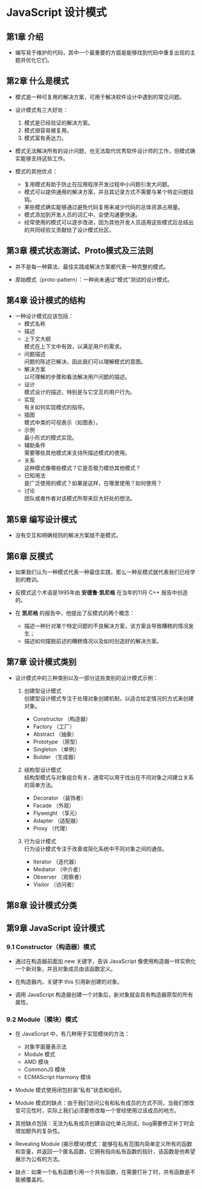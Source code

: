 # JavaScript 设计模式

## 第1章 介绍

* 编写易于维护的代码，其中一个最重要的方面是能够找到代码中重复出现的主题并优化它们。  

## 第2章 什么是模式

* 模式是一种可复用的解决方案，可用于解决软件设计中遇到的常见问题。  

* 设计模式有三大好处：  
  1. 模式是已经验证的解决方案。  
  2. 模式很容易被复用。  
  3. 模式富有表达力。  

* 模式无法解决所有的设计问题，也无法取代优秀软件设计师的工作，但模式确实能够支持这些工作。  

* 模式的其他优点：  
  * 复用模式有助于防止在应用程序开发过程中小问题引发大问题。  
  * 模式可以提供通用的解决方案，并且其记录方式不需要与某个特定问题挂钩。  
  * 某些模式确实能够通过避免代码复用来减少代码的总体资源占用量。  
  * 模式添加到开发人员的词汇中，会使沟通更快速。  
  * 经常使用的模式可以逐步改进，因为其他开发人员适用这些模式后总结出的共同经验又贡献给了设计模式社区。  

## 第3章 模式状态测试、Proto模式及三法则

* 并不是每一种算法、最佳实践或解决方案都代表一种完整的模式。  

* 原始模式（proto-pattern）：一种尚未通过“模式”测试的设计模式。  

## 第4章 设计模式的结构

* 一种设计模式应该包括：  
  * 模式名称  
  * 描述  
  * 上下文大纲  
    模式在上下文中有效，以满足用户的需求。  
  * 问题描述  
    问题的陈述已解决，因此我们可以理解模式的意图。  
  * 解决方案  
    以可理解的步骤和看法解决用户问题的描述。  
  * 设计  
    模式设计的描述，特别是与它交互的用户行为。  
  * 实现  
    有关如何实现模式的指导。  
  * 插图  
    模式中类的可视表示（如图表）。  
  * 示例  
    最小形式的模式实现。  
  * 辅助条件  
    需要哪些其他模式来支持所描述模式的使用。  
  * 关系  
    这种模式像哪些模式？它是否极力模仿其他模式？  
  * 已知用法  
    是广泛使用的模式？如果是这样，在哪里使用？如何使用？  
  * 讨论  
    团队或者作者对该模式所带来巨大好处的想法。  

## 第5章 编写设计模式

* 没有交互和明确规则的解决方案就不是模式。  

## 第6章 反模式

* 如果我们认为一种模式代表一种最佳实践，那么一种反模式就代表我们已经学到的教训。  

* 反模式这个术语是1995年由 **安德鲁·凯尼格** 在当年的11月 C++ 报告中创造的。  
* 在 **凯尼格** 的报告中，他提出了反模式的两个概念：  
  * 描述一种针对某个特定问题的不良解决方案，该方案会导致糟糕的情况发生；  
  * 描述如何摆脱前述的糟糕情况以及如何创造好的解决方案。  

## 第7章 设计模式类别

* 设计模式中的三种类别以及一部分这些类别的设计模式示例：  
  1. 创建型设计模式  
    创建型设计模式专注于处理对象创建机制，以适合给定情况的方式来创建对象。  
      * Constructor （构造器）  
      * Factory （工厂）  
      * Abstract （抽象）  
      * Prototype （原型）  
      * Singleton （单例）  
      * Builder （生成器）  
  2. 结构型设计模式  
    结构型模式与对象组合有关，通常可以用于找出在不同对象之间建立关系的简单方法。  
      * Decorator （装饰者）  
      * Facade （外观）  
      * Flyweight （享元）  
      * Adapter （适配器）  
      * Proxy （代理）  

  3. 行为设计模式  
    行为设计模式专注于改善或简化系统中不同对象之间的通信。  
      * Iterator （迭代器）  
      * Mediator （中介者）  
      * Observer （观察者）  
      * Visitor （访问者）  

## 第8章 设计模式分类

## 第9章 JavaScript 设计模式

### 9.1 Constructor（构造器）模式

* 通过在构造器前面加 new 关键字，告诉 JavaScript 像使用构造器一样实例化一个新对象，并且对象成员由该函数定义。  

* 在构造器内，关键字 this 引用新创建的对象。  

* 调用 JavaScript 构造器创建一个对象后，新对象就会具有构造器原型的所有属性。  

### 9.2 Module（模块）模式

* 在 JavaScript 中，有几种用于实现模块的方法：  
  * 对象字面量表示法  
  * Module 模式  
  * AMD 模块  
  * CommonJS 模块  
  * ECMAScript Harmony 模块  

* Module 模式使用闭包封装“私有”状态和组织。  

* Module 模式的缺点：由于我们访问公有和私有成员的方式不同，当我们想改变可见性时，实际上我们必须要修改每一个曾经使用过该成员的地方。  

* 其他缺点包括：无法为私有成员创建自动化单元测试，bug需要修正补丁时会增加额外的复杂性。  

* Revealing Module (揭示模块)模式：能够在私有范围内简单定义所有的函数和变量，并返回一个匿名函数，它拥有指向私有函数的指针，该函数是他希望展示为公有的方法。  

* 缺点：如果一个私有函数引用一个共有函数，在需要打补丁时，共有函数是不能被覆盖的。  





